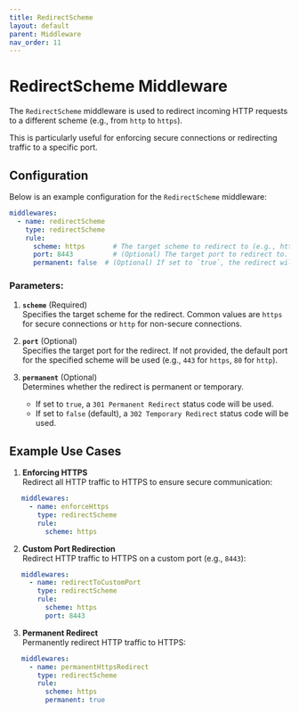 ```yaml
---
title: RedirectScheme
layout: default
parent: Middleware
nav_order: 11
---
```


# RedirectScheme Middleware

The `RedirectScheme` middleware is used to redirect incoming HTTP requests to a different scheme (e.g., from `http` to `https`). 

This is particularly useful for enforcing secure connections or redirecting traffic to a specific port.

## Configuration

Below is an example configuration for the `RedirectScheme` middleware:

```yaml
middlewares:
  - name: redirectScheme
    type: redirectScheme
    rule:
      scheme: https       # The target scheme to redirect to (e.g., https).
      port: 8443          # (Optional) The target port to redirect to. If not specified, the default port for the scheme is used.
      permanent: false  # (Optional) If set to `true`, the redirect will use a 301 (permanent) status code. Default is `false` (302 temporary redirect).
```

### Parameters:

1. **`scheme`** (Required)  
   Specifies the target scheme for the redirect. Common values are `https` for secure connections or `http` for non-secure connections.

2. **`port`** (Optional)  
   Specifies the target port for the redirect. If not provided, the default port for the specified scheme will be used (e.g., `443` for `https`, `80` for `http`).

3. **`permanent`** (Optional)  
   Determines whether the redirect is permanent or temporary.
    - If set to `true`, a `301 Permanent Redirect` status code will be used.
    - If set to `false` (default), a `302 Temporary Redirect` status code will be used.

## Example Use Cases

1. **Enforcing HTTPS**  
   Redirect all HTTP traffic to HTTPS to ensure secure communication:

```yaml
   middlewares:
     - name: enforceHttps
       type: redirectScheme
       rule:
         scheme: https
   ```

2. **Custom Port Redirection**  
   Redirect HTTP traffic to HTTPS on a custom port (e.g., `8443`):

```yaml
   middlewares:
     - name: redirectToCustomPort
       type: redirectScheme
       rule:
         scheme: https
         port: 8443
   ```

3. **Permanent Redirect**  
   Permanently redirect HTTP traffic to HTTPS:

```yaml
   middlewares:
     - name: permanentHttpsRedirect
       type: redirectScheme
       rule:
         scheme: https
         permanent: true
   ```
